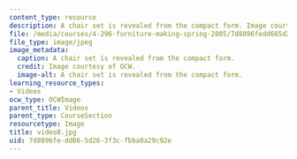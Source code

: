 ```yaml
---
content_type: resource
description: A chair set is revealed from the compact form. Image courtesy of OCW.
file: /media/courses/4-296-furniture-making-spring-2005/7d8896fedd665d263f3cfbba0a29c92e_video8.jpg
file_type: image/jpeg
image_metadata:
  caption: A chair set is revealed from the compact form.
  credit: Image courtesy of OCW.
  image-alt: A chair set is revealed from the compact form.
learning_resource_types:
- Videos
ocw_type: OCWImage
parent_title: Videos
parent_type: CourseSection
resourcetype: Image
title: video8.jpg
uid: 7d8896fe-dd66-5d26-3f3c-fbba0a29c92e
---
```

